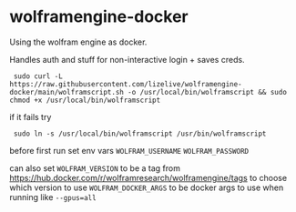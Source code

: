 # wolframengine-docker
Using the wolfram engine as docker.

Handles auth and stuff for non-interactive login + saves creds.

```
 sudo curl -L https://raw.githubusercontent.com/lizelive/wolframengine-docker/main/wolframscript.sh -o /usr/local/bin/wolframscript && sudo chmod +x /usr/local/bin/wolframscript
 ```

if it fails try
```
 sudo ln -s /usr/local/bin/wolframscript /usr/bin/wolframscript
```

before first run set env vars
`WOLFRAM_USERNAME`
`WOLFRAM_PASSWORD`

can also set
`WOLFRAM_VERSION` to be a tag from https://hub.docker.com/r/wolframresearch/wolframengine/tags to choose which version to use
`WOLFRAM_DOCKER_ARGS` to be docker args to use when running like `--gpus=all`